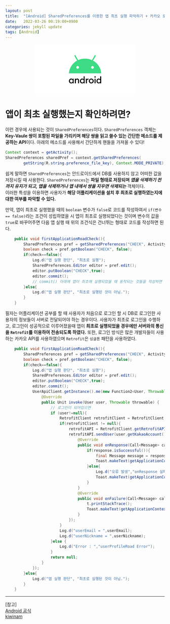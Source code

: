 ```yaml
---
layout: post
title:  "[Android] SharedPreferences를 이용한 앱 최초 실행 파악하기 + 카카오 로그인 전송 예시"
date:   2022-03-26 00:19:00+0900
categories: jekyll update
tags: [Android]
---
```

<p align="center"><img src="/assets/img/blog/정보/안드로이드.png"></p>

# 앱이 최초 실행했는지 확인하려면?
이런 경우에 사용되는 것이 `SharedPreferences`이다.
`SharedPreferences` 객체는 **Key-Vaule 쌍이 포함된 파일을 가리키며 해당 쌍을 읽고 쓸수 있는 간단한 메소드를 제공하는 API**이다. 아래의 메소드를 사용해서 간단하게 핸들을 가져올 수 있다!

```java
Context context = getActivity();
SharedPreferences sharedPref = context.getSharedPreferences(
        getString(R.string.preference_file_key), Context.MODE_PRIVATE);
```

쉽게 말하면 `SharedPreferences`는 안드로이드에서 DB를 사용하지 않고 어떠한 값을 저장시킬 때 사용한다. `SharedPreferences`는 **파일 형태로 저장되며 *앱을 삭제하기 전까지 유지가 되고, 앱을 삭제하거나 앱 내에서 쌍을 지우면 삭제되는*** 객체이다.  
이러한 특성을 이용하면 사용자가 **해당 어플리케이션을 설치 후 최초로 실행하였는지에 대한 여부를 파악할 수 있다.**  
  
만약, 앱이 최초로 실행했을 때의 `boolean` 변수가 `false`로 코드를 작성하여서 `if(변수 == false)`라는 조건이 성립하였을 시 앱이 최초로 실행되었다는 것이며 변수의 값을 `true`로 바꾸어주면 다음 앱 실행 때 위의 조건식은 건너뛰는 형태로 코드를 작성하면 된다.  

```java
    public void firstApplicationRoadCheck(){
        SharedPreferences pref = getSharedPreferences("CHECK", Activity.MODE_PRIVATE);
        boolean check = pref.getBoolean("CHECK", false);
        if(check==false){
            Log.d("앱 실행 판단", "최초로 실행");
            SharedPreferences.Editor editor = pref.edit();
            editor.putBoolean("CHECK",true);
            editor.commit();
            // commit() 아래에 앱이 최초에 실행되었을 때 동작되는 것들을 작성하면 된다.
        }else{
            Log.d("앱 실행 판단", "최초로 실행된 것이 아님.");
        }
    }
```
  
필자는 어플리케이션 공부를 할 때 사용자가 처음으로 로그인 할 시 DB로 로그인한 사용자의 정보들이 서버로 전달되어야 하는 경우이다. 사용자가 최초로 로그인을 수행하고, 로그인이 성공적으로 이루어졌을때 앱이 **최초로 실행되었을 경우에만 서버와의 통신을 `Retrofit`를 이용하여 전송되도록 하였다.** 또한, 로그인 방식은 많은 개발자들이 사용하는 카카오 API를 사용하였으며 `Retrofit`은 `싱글톤` 패턴을 사용하였다.  

```java
    public void firstApplicationRoadCheck(){
        SharedPreferences pref = getSharedPreferences("CHECK", Activity.MODE_PRIVATE);
        boolean check = pref.getBoolean("CHECK", false);
        if(check==false){
            Log.d("앱 실행 판단", "최초로 실행");
            SharedPreferences.Editor editor = pref.edit();
            editor.putBoolean("CHECK",true);
            editor.commit();
            UserApiClient.getInstance().me(new Function2<User, Throwable, Unit>() {
                @Override
                public Unit invoke(User user, Throwable throwable) {
                    // 로그인이 되어있으면
                    if (user!=null){
                        RetrofitClient retrofitClient = RetrofitClient.getInstance();
                        if(retrofitClient != null){
                            retrofitAPI = RetrofitClient.getRetrofitAPI();
                            retrofitAPI.sendUser(user.getKakaoAccount().getEmail(),user.getKakaoAccount().getProfile().getNickname()).enqueue(new Callback<Message>() {
                                @Override
                                public void onResponse(Call<Message> call, Response<Message> response) {
                                    if(response.isSuccessful()){
                                        final Message message = response.body();
                                        Toast.makeText(getApplicationContext(), "서버에 값을 전달하였습니다."+message.getMessage(), Toast.LENGTH_SHORT).show();
                                    }else{
                                        Log.d("오류 발생","onResponse 실패 ( 3xx, 4xx 오류)");
                                        Toast.makeText(getApplicationContext(), "onResponse 실패, 3xx, 4xx 오류", Toast.LENGTH_SHORT).show();
                                    }
                                }
                                @Override
                                public void onFailure(Call<Message> call, Throwable t) {
                                    t.printStackTrace();
                                    Toast.makeText(getApplicationContext(), "서버와 통신중 에러가 발생하였습니다.", Toast.LENGTH_SHORT).show();
                                }
                            });
                        }
                        Log.d("userEmail = ",userEmail);
                        Log.d("userNickname = ",userNickname);
                    }else {
                        Log.d("Error : ","userProfileRoad Error");
                    }
                    return null;
                }
            });
        }else{
            Log.d("앱 실행 판단", "최초로 실행된 것이 아님.");
        }
    }
```
  
  
  
---  
[참고]  
[Android 공식](https://developer.android.com/training/data-storage/shared-preferences?hl=ko)  
[kiwinam](https://kiwinam.com/posts/1/android-shared-preferences/)  